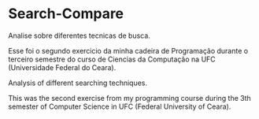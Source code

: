 # Search-Compare
Analise sobre diferentes tecnicas de busca.

Esse foi o segundo exercicio da minha cadeira de Programação durante o terceiro semestre do curso de Ciencias da Computação na UFC (Universidade Federal do Ceara).

Analysis of different searching techniques.

This was the second exercise from my programming course during the 3th semester of Computer Science in UFC (Federal University of Ceara).
